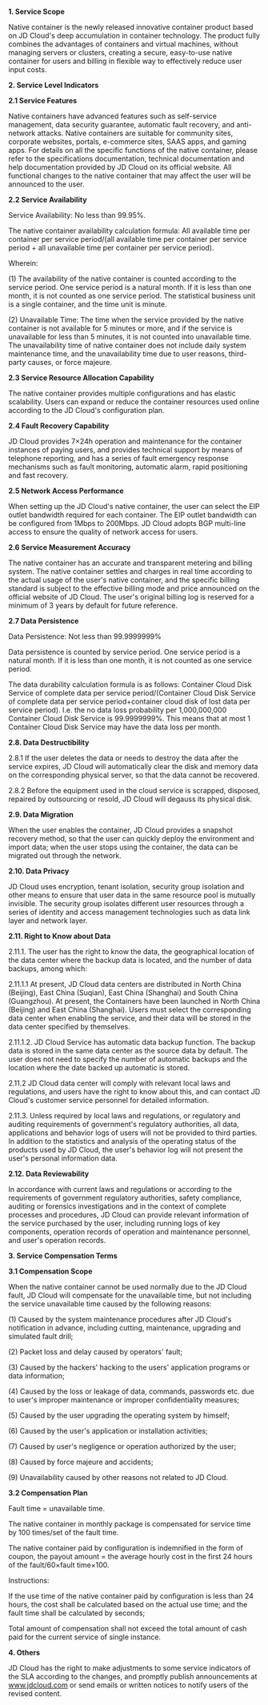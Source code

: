 **1. Service Scope**

Native container is the newly released innovative container product based on JD Cloud's deep accumulation in container technology. The product fully combines the advantages of containers and virtual machines, without managing servers or clusters, creating a secure, easy-to-use native container for users and billing in flexible way to effectively reduce user input costs.

**2. Service Level Indicators**

**2.1 Service Features**

Native containers have advanced features such as self-service management, data security guarantee, automatic fault recovery, and anti-network attacks. Native containers are suitable for community sites, corporate websites, portals, e-commerce sites, SAAS apps, and gaming apps. For details on all the specific functions of the native container, please refer to the specifications documentation, technical documentation and help documentation provided by JD Cloud on its official website. All functional changes to the native container that may affect the user will be announced to the user.

**2.2 Service Availability**

Service Availability: No less than 99.95%.

The native container availability calculation formula: All available time per container per service period/(all available time per container per service period + all unavailable time per container per service period). 

Wherein:

(1) The availability of the native container is counted according to the service period. One service period is a natural month. If it is less than one month, it is not counted as one service period. The statistical business unit is a single container, and the time unit is minute.

(2) Unavailable Time: The time when the service provided by the native container is not available for 5 minutes or more, and if the service is unavailable for less than 5 minutes, it is not counted into unavailable time. The unavailability time of native container does not include daily system maintenance time, and the unavailability time due to user reasons, third-party causes, or force majeure.

**2.3 Service Resource Allocation Capability**

The native container provides multiple configurations and has elastic scalability. Users can expand or reduce the container resources used online according to the JD Cloud's configuration plan.

**2.4 Fault Recovery Capability**

JD Cloud provides 7×24h operation and maintenance for the container instances of paying users, and provides technical support by means of telephone reporting, and has a series of fault emergency response mechanisms such as fault monitoring, automatic alarm, rapid positioning and fast recovery.

**2.5 Network Access Performance**

When setting up the JD Cloud's native container, the user can select the EIP outlet bandwidth required for each container. The EIP outlet bandwidth can be configured from 1Mbps to 200Mbps. JD Cloud adopts BGP multi-line access to ensure the quality of network access for users.

**2.6 Service Measurement Accuracy**

The native container has an accurate and transparent metering and billing system. The native container settles and charges in real time according to the actual usage of the user's native container, and the specific billing standard is subject to the effective billing mode and price announced on the official website of JD Cloud. The user's original billing log is reserved for a minimum of 3 years by default for future reference.

**2.7 Data Persistence**

Data Persistence: Not less than 99.9999999% 

Data persistence is counted by service period. One service period is a natural month. If it is less than one month, it is not counted as one service period.

The data durability calculation formula is as follows: Container Cloud Disk Service of complete data per service period/(Container Cloud Disk Service of complete data per service period+container cloud disk of lost data per service period). I.e. the no data loss probability per 1,000,000,000 Container Cloud Disk Service is 99.9999999%. This means that at most 1 Container Cloud Disk Service may have the data loss per month.

**2.8. Data Destructibility**

2.8.1 If the user deletes the data or needs to destroy the data after the service expires, JD Cloud will automatically clear the disk and memory data on the corresponding physical server, so that the data cannot be recovered.

2.8.2 Before the equipment used in the cloud service is scrapped, disposed, repaired by outsourcing or resold, JD Cloud will degauss its physical disk.

**2.9. Data Migration**

When the user enables the container, JD Cloud provides a snapshot recovery method, so that the user can quickly deploy the environment and import data; when the user stops using the container, the data can be migrated out through the network.

**2.10. Data Privacy**

JD Cloud uses encryption, tenant isolation, security group isolation and other means to ensure that user data in the same resource pool is mutually invisible. The security group isolates different user resources through a series of identity and access management technologies such as data link layer and network layer.

**2.11. Right to Know about Data**

2.11.1. The user has the right to know the data, the geographical location of the data center where the backup data is located, and the number of data backups, among which:

2.11.1.1 At present, JD Cloud data centers are distributed in North China (Beijing), East China (Suqian), East China (Shanghai) and South China (Guangzhou). At present, the Containers have been launched in North China (Beijing) and East China (Shanghai). Users must select the corresponding data center when enabling the service, and their data will be stored in the data center specified by themselves.

2.11.1.2. JD Cloud Service has automatic data backup function. The backup data is stored in the same data center as the source data by default. The user does not need to specify the number of automatic backups and the location where the date backed up automatic is stored.

2.11.2 JD Cloud data center will comply with relevant local laws and regulations, and users have the right to know about this, and can contact JD Cloud's customer service personnel for detailed information.

2.11.3. Unless required by local laws and regulations, or regulatory and auditing requirements of government's regulatory authorities, all data, applications and behavior logs of users will not be provided to third parties. In addition to the statistics and analysis of the operating status of the products used by JD Cloud, the user's behavior log will not present the user's personal information data.

**2.12. Data Reviewability**

In accordance with current laws and regulations or according to the requirements of government regulatory authorities, safety compliance, auditing or forensics investigations and in the context of complete processes and procedures, JD Cloud can provide relevant information of the service purchased by the user, including running logs of key components, operation records of operation and maintenance personnel, and user's operation records.

**3. Service Compensation Terms**

**3.1 Compensation Scope**

When the native container cannot be used normally due to the JD Cloud fault, JD Cloud will compensate for the unavailable time, but not including the service unavailable time caused by the following reasons:

(1) Caused by the system maintenance procedures after JD Cloud's notification in advance, including cutting, maintenance, upgrading and simulated fault drill;

(2) Packet loss and delay caused by operators' fault;

(3) Caused by the hackers' hacking to the users' application programs or data information;

(4) Caused by the loss or leakage of data, commands, passwords etc. due to user's improper maintenance or improper confidentiality measures;

(5) Caused by the user upgrading the operating system by himself;

(6) Caused by the user's application or installation activities;

(7) Caused by user's negligence or operation authorized by the user;

(8) Caused by force majeure and accidents;

(9) Unavailability caused by other reasons not related to JD Cloud.

**3.2 Compensation Plan**

Fault time = unavailable time.

The native container in monthly package is compensated for service time by 100 times/set of the fault time.

The native container paid by configuration is indemnified in the form of coupon, the payout amount = the average hourly cost in the first 24 hours of the fault/60×fault time×100.

Instructions:

If the use time of the native container paid by configuration is less than 24 hours, the cost shall be calculated based on the actual use time; and the fault time shall be calculated by seconds;

Total amount of compensation shall not exceed the total amount of cash paid for the current service of single instance.

**4. Others**

JD Cloud has the right to make adjustments to some service indicators of the SLA according to the changes, and promptly publish announcements at www.jdcloud.com or send emails or written notices to notify users of the revised content.
